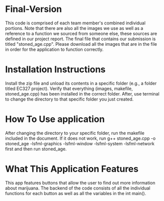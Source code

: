 # Final-Version

This code is comprised of each team member's combined individual portions. Note that there are also all the images we use as well as a reference to a function we sourced from someone else, these sources are defined in our project report. The final file that contains our submission is titled "stoned_age.cpp". Please download all the images that are in the file in order for the application to function correctly.

# Installation Instructions

Install the zip file and unload its contents in a specific folder (e.g., a folder titled EC327 project). Verify that everything (images, makefile, stoned_age.cpp) has been installed in the correct folder. After, use terminal to change the directory to that specific folder you just created.

# How To Use application

After changing the directory to your specific folder, run the makefile included in the document. If it does not work, run g++ stoned_age.cpp -o stoned_age -lsfml-graphics -lsfml-window -lsfml-system -lsfml-network first and then run stoned_age.

# What This Application Features

This app features buttons that allow the user to find out more information about marijuana. The backend of the code consists of all the individual functions for each button as well as all the variables in the int main(). 
